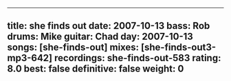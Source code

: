 
---
title: she finds out
date: 2007-10-13
bass:	Rob
drums:	Mike
guitar:	Chad
day: 2007-10-13
songs: [she-finds-out]
mixes: [she-finds-out3-mp3-642]
recordings: she-finds-out-583
rating: 8.0
best: false
definitive: false
weight: 0
---
